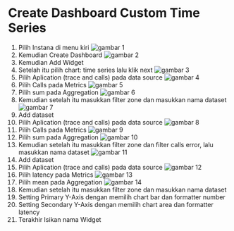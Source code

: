 # Create Dashboard Custom Time Series

1. Pilih Instana di menu kiri ![gambar 1](asset/widget1.png)
2. Kemudian Create Dashboard ![gambar 2](asset/widget2.png)
3. Kemudian Add Widget
4. Setelah itu pilih chart: time series lalu klik next ![gambar 3](asset/widget3.png)
5. Pilih Aplication (trace and calls) pada data source ![gambar 4](asset/widget4.png)
6. Pilih Calls pada Metrics ![gambar 5](asset/widget5.png)
7. Pilih sum pada Aggregation ![gambar 6](asset/widget6.png)
8. Kemudian setelah itu masukkan filter zone dan masukkan nama dataset ![gambar 7](asset/widget7.png)
9. Add dataset
10. Pilih Aplication (trace and calls) pada data source ![gambar 8](asset/widget4.png)
11. Pilih Calls pada Metrics ![gambar 9](asset/widget5.png)
12. Pilih sum pada Aggregation ![gambar 10](asset/widget6.png)
13. Kemudian setelah itu masukkan filter zone dan filter calls error, lalu masukkan nama dataset ![gambar 11](asset/widget8.png)
14. Add dataset
15. Pilih Aplication (trace and calls) pada data source ![gambar 12](asset/widget4.png)
16. Pilih latency pada Metrics ![gambar 13](asset/widget9.png)
17. Pilih mean pada Aggregation ![gambar 14](asset/widget10.png)
18. Kemudian setelah itu masukkan filter zone dan masukkan nama dataset
19. Setting Primary Y-Axis dengan memilih chart bar dan formatter number
20. Setting Secondary Y-Axis dengan memilih chart area dan formatter latency
21. Terakhir Isikan nama Widget
